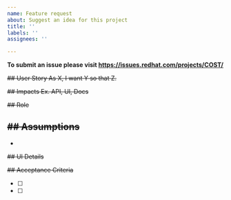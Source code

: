 ```yaml
---
name: Feature request
about: Suggest an idea for this project
title: ''
labels: ''
assignees: ''

---
```


**To submit an issue please visit https://issues.redhat.com/projects/COST/**

~~## User Story
As X, I want Y so that Z.~~

~~## Impacts
Ex. API, UI, Docs~~

~~## Role~~


~~## Assumptions~~
-
-

~~## UI Details~~


~~## Acceptance Criteria~~

- [ ]
- [ ]
